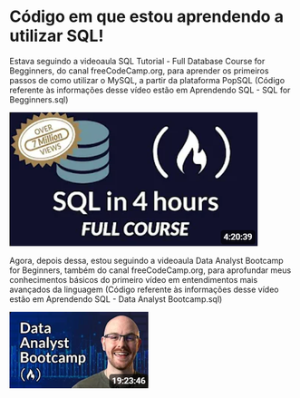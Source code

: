 # Código em que estou aprendendo a utilizar SQL!

Estava seguindo a videoaula SQL Tutorial - Full Database Course for Begginners, do canal freeCodeCamp.org, para aprender os primeiros passos de como utilizar o MySQL, a partir da plataforma PopSQL (Código referente às informações desse vídeo estão em Aprendendo SQL - SQL for Begginners.sql)

[![Videoaula](Imagens/Thumbnail.png)](https://youtu.be/HXV3zeQKqGY&list=PL49nFPyq8jRlglCuAAKtFa98-oFvv4CIX)

Agora, depois dessa, estou seguindo a videoaula Data Analyst Bootcamp for Beginners, também do canal freeCodeCamp.org, para aprofundar meus conhecimentos básicos do primeiro vídeo em entendimentos mais avançados da linguagem (Código referente às informações desse vídeo estão em Aprendendo SQL - Data Analyst Bootcamp.sql)

[![Videoaula](Imagens/Thumbnail2.png)](https://www.youtube.com/watch?v=PSNXoAs2FtQ&list=PL49nFPyq8jRlglCuAAKtFa98-oFvv4CIX&index=3&t=908s)

